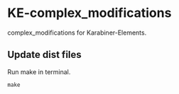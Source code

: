 # KE-complex_modifications

complex_modifications for Karabiner-Elements.


## Update dist files

Run make in terminal.

```
make
```

